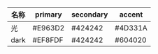 | 名称  | primary | secondary | accent |
| --- | ------- | --------- | ------ |
| 光 | #E963D2 | #424242 | #4D331A |
| dark | #EF8FDF | #424242 | #604020 |
